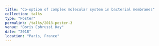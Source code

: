 ```yaml
---
title: "Co‑option of complex molecular system in bacterial membranes"
collection: talks
type: "Poster"
permalink: /talks/2018-poster-3
venue: "Boris Ephrussi Day"
date: "2018"
location: "Paris, France"
---
```

